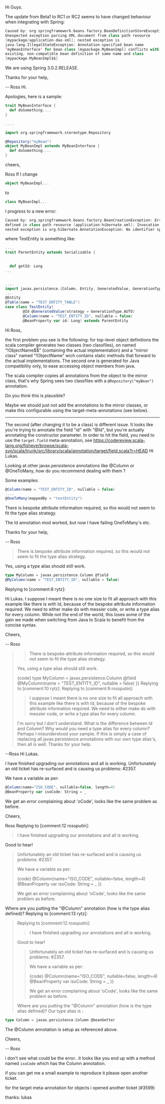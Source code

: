 Hi Guys. 
 
The update from Beta1 to RC1 or RC2 seems to have changed behaviour when integrating with Spring: 
 

```scala
Caused by: org.springframework.beans.factory.BeanDefinitionStoreException: 
Unexpected exception parsing XML document from class path resource 
[mypackage/application-dao.xml]; nested exception is 
java.lang.IllegalStateException: Annotation-specified bean name 
'myBeanInterface' for bean class [mypackage.MyBeanImpl] conflicts with 
existing, non-compatible bean definition of same name and class 
[mypackage.MyBeanImpl$$]
```

We are using Spring 3.0.2.RELEASE.
 
 
Thanks for your help, 
 
 -- Ross 
Hi.

Apologies, here is a sample:

```scala
trait MyBeanInterface {
  def doSomething....
}

....

import org.springframework.stereotype.Repository

@Repository("myBean")
object MyBeanImpl extends MyBeanInterface {
  def doSomething....
}
```

cheers,

Ross
If I change 

```scala
object MyBeanImpl...
```

to 
```scala
class MyBeanImpl...
```

I progress to a new error:

```scala
Caused by: org.springframework.beans.factory.BeanCreationException: Error creating bean with name 'sessionFactory' 
defined in class path resource [application-hibernate.xml]: Invocation of init method failed; 
nested exception is org.hibernate.AnnotationException: No identifier specified for entity: com.mypackage.TestEntity
```

where TestEntity is something like:

```scala
....
trait ParentEntity extends Serializable {
  
  
  def getId: Long
...


....
import javax.persistence.{Column, Entity, GeneratedValue, GenerationType, Id, Table}
...
@Entity
@Table(name = "TEST_ENTITY_TABLE")
case class TestEntity(
        @Id @GeneratedValue(strategy = GenerationType.AUTO)
        @Column(name = "TEST_ENTITY_ID", nullable = false)
        @BeanProperty var id: Long) extends ParentEntity
```



Hi Ross,

the first problem you see is the following: for top-level object definitions the scala compiler generates two classes (two classfiles), on named "!ObjectName$$" (containing the actual implementation) and a "mirror class" named "!ObjectName" wich contains static methods that forward to the actual implementations. The second one is generated for Java compatibility only, to ease accessing object members from java.

The scala compiler copies all annotations from the object to the mirror class, that's why Spring sees two classfiles with a `@Repository("myBean")` annotation. 

Do you think this is plausible?

Maybe we should just not add the annotations to the mirror classes, or make this configurable using the target-meta-annotations (see below).


----


The second (after changing it to be a class) is different issue. It looks like you're trying to annotate the field "id" with "@Id", but you're actually annotating the constructor parameter. In order to hit the field, you need to use the `target.field` meta-annotation, see https://codereview.scala-lang.org/fisheye/browse/scala-svn/scala/trunk/src/library/scala/annotation/target/field.scala?r=HEAD
Hi Lukas.

Looking at other javax.persistence annotations like @Column or @OneToMany, how do you recommend dealing with them ? 

Some examples:

```scala
@Column(name = "TEST_ENTITY_ID", nullable = false)
....
@OneToMany(mappedBy = "testEntity")
```

There is bespoke attribute information required, so this would not seem to fit the type alias strategy.

The Id annotation mod worked, but now I have failing OneToMany's etc.

Thanks for your help,

 -- Ross
> There is bespoke attribute information required, so this would not seem to fit the type alias strategy.

Yes, using a type alias should still work.

```scala
type MyColumn = javax.persistence.Column @field
@MyColumn(name = "TEST_ENTITY_ID", nullable = false)
```
Replying to [comment:8 rytz]:

Hi Lukas.  I suppose I meant there is no one size to fit all approach with this example like there is with Id, because of the bespoke attribute information required.  We need to either make do with messier code, or write a type alias for every column.  While not the end of the world, this loses some of the gain we made when switching from Java to Scala to benefit from the concise syntax.

Cheers,

 -- Ross

> > There is bespoke attribute information required, so this would not seem to fit the type alias strategy.
> 
> Yes, using a type alias should still work.
> 
> {code}
> type MyColumn = javax.persistence.Column @field
> @MyColumn(name = "TEST_ENTITY_ID", nullable = false)
> }}
Replying to [comment:10 rytz]:
> Replying to [comment:9 rossputin]:
> > I suppose I meant there is no one size to fit all approach with this example like there is with Id, because of the bespoke attribute information required.  We need to either make do with messier code, or write a type alias for every column. 
> 
> I'm sorry but I don't understand. What is the difference between Id and Column? Why would you need a type alias for every column?
Perhaps I misunderstood your sample.  If this is simply a case of replacing all javax.persistence annotations with our own type alias's, then all is well.  Thanks for your help.

 --Ross
Hi Lukas.

I have finished upgrading our annotations and all is working.  Unfortunately an old ticket has re-surfaced and is causing us problems: #2357.

We have a variable as per:

```scala
@Column(name="ISO_CODE", nullable=false, length=4)
@BeanProperty var isoCode: String = _
```

We get an error complaining about 'oCode', looks like the same problem as before.

Cheers,

Ross
Replying to [comment:12 rossputin]:
> I have finished upgrading our annotations and all is working.

Good to hear!

>  Unfortunately an old ticket has re-surfaced and is causing us problems: #2357.
> 
> We have a variable as per:
> 
> {code}
> @Column(name="ISO_CODE", nullable=false, length=4)
> @BeanProperty var isoCode: String = _
> }}
> 
> We get an error complaining about 'oCode', looks like the same problem as before.

Where are you putting the "@Column" annotation (how is the type alias defined)?
Replying to [comment:13 rytz]:
> Replying to [comment:12 rossputin]:
> > I have finished upgrading our annotations and all is working.
> 
> Good to hear!
> 
> >  Unfortunately an old ticket has re-surfaced and is causing us problems: #2357.
> > 
> > We have a variable as per:
> > 
> > {code}
> > @Column(name="ISO_CODE", nullable=false, length=4)
> > @BeanProperty var isoCode: String = _
> > }}
> > 
> > We get an error complaining about 'oCode', looks like the same problem as before.
> 
> Where are you putting the "@Column" annotation (how is the type alias defined)?
Our type alias is :

```scala
type Column = javax.persistence.Column @beanGetter
```

The @Column annotation is setup as referenced above.

Cheers,

 -- Ross


i don't see what could be the error.. 
it looks like you end up with a method named `isoCode` which has the Column annotation.

if you can get me a small example to reproduce it please open another ticket.

for the target meta-annotation for objects i opened another ticket (#3599)

thanks: lukas
